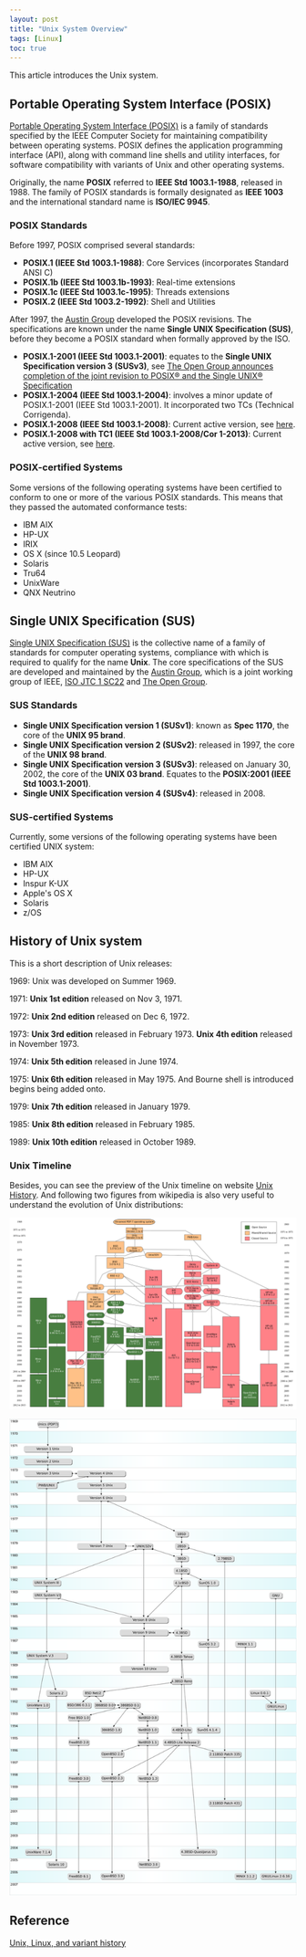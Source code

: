 ```yaml
---
layout: post
title: "Unix System Overview"
tags: [Linux]
toc: true
---
```


This article introduces the Unix system.

<!--more-->

## Portable Operating System Interface (POSIX)

[Portable Operating System Interface (POSIX)](http://standards.ieee.org/develop/wg/POSIX.html) is a family of standards specified by the IEEE Computer Society for maintaining compatibility between operating systems. POSIX defines the application programming interface (API), along with command line shells and utility interfaces, for software compatibility with variants of Unix and other operating systems.

Originally, the name **POSIX** referred to **IEEE Std 1003.1-1988**, released in 1988. The family of POSIX standards is formally designated as **IEEE 1003** and the international standard name is **ISO/IEC 9945**.

### POSIX Standards

Before 1997, POSIX comprised several standards:

* **POSIX.1 (IEEE Std 1003.1-1988)**: Core Services (incorporates Standard ANSI C)
* **POSIX.1b (IEEE Std 1003.1b-1993)**: Real-time extensions
* **POSIX.1c (IEEE Std 1003.1c-1995)**: Threads extensions
* **POSIX.2 (IEEE Std 1003.2-1992)**: Shell and Utilities

After 1997, the [Austin Group](http://www.opengroup.org/austin/) developed the POSIX revisions. The specifications are known under the name **Single UNIX Specification (SUS)**, before they become a POSIX standard when formally approved by the ISO.

* **POSIX.1-2001 (IEEE Std 1003.1-2001)**: equates to the **Single UNIX Specification version 3 (SUSv3)**, see [The Open Group announces completion of the joint revision to POSIX® and the Single UNIX® Specification](http://www.unix.org/version3/pr.html)
* **POSIX.1-2004 (IEEE Std 1003.1-2004)**: involves a minor update of POSIX.1-2001 (IEEE Std 1003.1-2001). It incorporated two TCs (Technical Corrigenda).
* **POSIX.1-2008 (IEEE Std 1003.1-2008)**: Current active version, see [here](http://standards.ieee.org/findstds/standard/1003.1-2008.html).
* **POSIX.1-2008 with TC1 (IEEE Std 1003.1-2008/Cor 1-2013)**: Current active version, see [here](http://standards.ieee.org/findstds/standard/1003.1-2008-Cor_1-2013.html).

### POSIX-certified Systems

Some versions of the following operating systems have been certified to conform to one or more of the various POSIX standards. This means that they passed the automated conformance tests:

* IBM AIX
* HP-UX
* IRIX
* OS X (since 10.5 Leopard)
* Solaris
* Tru64
* UnixWare
* QNX Neutrino

## Single UNIX Specification (SUS)

[Single UNIX Specification (SUS)](http://www.unix.org/version4/) is the collective name of a family of standards for computer operating systems, compliance with which is required to qualify for the name **Unix**. The core specifications of the SUS are developed and maintained by the [Austin Group](http://www.opengroup.org/austin/), which is a joint working group of IEEE, [ISO JTC 1 SC22](http://www.open-std.org/JTC1/SC22/) and [The Open Group](http://www.opengroup.org/).

### SUS Standards

* **Single UNIX Specification version 1 (SUSv1)**: known as **Spec 1170**, the core of the **UNIX 95 brand**.
* **Single UNIX Specification version 2 (SUSv2)**: released in 1997, the core of the **UNIX 98 brand**.
* **Single UNIX Specification version 3 (SUSv3)**: released on January 30, 2002, the core of the **UNIX 03 brand**. Equates to the **POSIX:2001 (IEEE Std 1003.1-2001)**.
* **Single UNIX Specification version 4 (SUSv4)**: released in 2008.

### SUS-certified Systems

Currently, some versions of the following operating systems have been certified UNIX system:

* IBM AIX
* HP-UX
* Inspur K-UX
* Apple's OS X
* Solaris
* z/OS

## History of Unix system

This is a short description of Unix releases:

1969: Unix was developed on Summer 1969.

1971: **Unix 1st edition** released on Nov 3, 1971.

1972: **Unix 2nd edition** released on Dec 6, 1972.

1973: **Unix 3rd edition** released in February 1973. **Unix 4th edition** released in November 1973.

1974: **Unix 5th edition** released in June 1974.

1975: **Unix 6th edition** released in May 1975. And Bourne shell is introduced begins being added onto.

1979: **Unix 7th edition** released in January 1979.

1985: **Unix 8th edition** released in February 1985.

1989: **Unix 10th edition** released in October 1989.

### Unix Timeline

Besides, you can see the preview of the Unix timeline on website [Unix History](http://www.levenez.com/unix/). And following two figures from wikipedia is also very useful to understand the evolution of Unix distributions:

![Unix history](/assets/unix-history.png)

![Unix history](/assets/unix-history.svg)

## Reference

[Unix, Linux, and variant history](http://www.computerhope.com/history/unix.htm)
